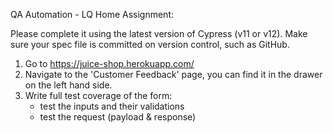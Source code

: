 QA Automation - LQ Home Assignment:



Please complete it using the latest version of Cypress (v11 or v12).
Make sure your spec file is committed on version control, such as GitHub.
1) Go to https://juice-shop.herokuapp.com/
2) Navigate to the 'Customer Feedback' page, you can find it in the drawer on the left hand side.
3) Write full test coverage of the form:
    - test the inputs and their validations
    - test the request (payload & response)
